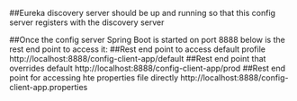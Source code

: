 ##Eureka discovery server should be up and running so that this config server registers with the discovery server

##Once the config server Spring Boot is started on port 8888 below is the rest end point to access it:
##Rest end point to access default profile
http://localhost:8888/config-client-app/default
##Rest end point that overrides default
http://localhost:8888/config-client-app/prod
##Rest end point for accessing hte properties file directly
http://localhost:8888/config-client-app.properties